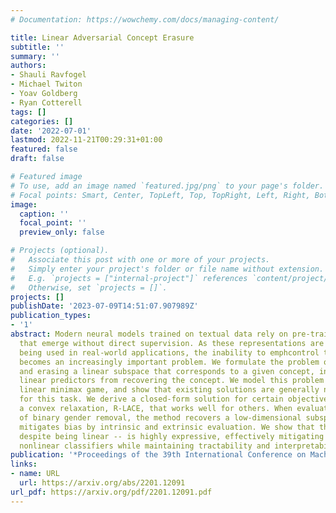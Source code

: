 ```yaml
---
# Documentation: https://wowchemy.com/docs/managing-content/

title: Linear Adversarial Concept Erasure
subtitle: ''
summary: ''
authors:
- Shauli Ravfogel
- Michael Twiton
- Yoav Goldberg
- Ryan Cotterell
tags: []
categories: []
date: '2022-07-01'
lastmod: 2022-11-21T00:29:31+01:00
featured: false
draft: false

# Featured image
# To use, add an image named `featured.jpg/png` to your page's folder.
# Focal points: Smart, Center, TopLeft, Top, TopRight, Left, Right, BottomLeft, Bottom, BottomRight.
image:
  caption: ''
  focal_point: ''
  preview_only: false

# Projects (optional).
#   Associate this post with one or more of your projects.
#   Simply enter your project's folder or file name without extension.
#   E.g. `projects = ["internal-project"]` references `content/project/deep-learning/index.md`.
#   Otherwise, set `projects = []`.
projects: []
publishDate: '2023-07-09T14:51:07.907989Z'
publication_types:
- '1'
abstract: Modern neural models trained on textual data rely on pre-trained representations
  that emerge without direct supervision. As these representations are increasingly
  being used in real-world applications, the inability to emphcontrol their content
  becomes an increasingly important problem. We formulate the problem of identifying
  and erasing a linear subspace that corresponds to a given concept, in order to prevent
  linear predictors from recovering the concept. We model this problem as a constrained,
  linear minimax game, and show that existing solutions are generally not optimal
  for this task. We derive a closed-form solution for certain objectives, and propose
  a convex relaxation, R-LACE, that works well for others. When evaluated in the context
  of binary gender removal, the method recovers a low-dimensional subspace whose removal
  mitigates bias by intrinsic and extrinsic evaluation. We show that the method --
  despite being linear -- is highly expressive, effectively mitigating bias in deep
  nonlinear classifiers while maintaining tractability and interpretability.
publication: '*Proceedings of the 39th International Conference on Machine Learning*'
links:
- name: URL
  url: https://arxiv.org/abs/2201.12091
url_pdf: https://arxiv.org/pdf/2201.12091.pdf
---
```


